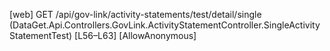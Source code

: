 [web] GET /api/gov-link/activity-statements/test/detail/single  (DataGet.Api.Controllers.GovLink.ActivityStatementController.SingleActivityStatementTest)  [L56–L63] [AllowAnonymous]

